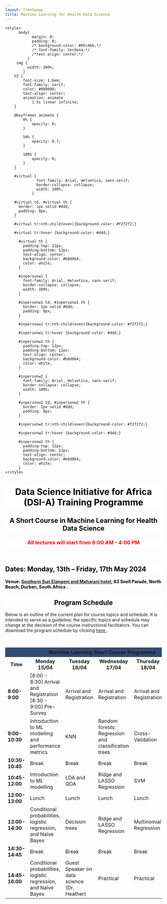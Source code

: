```yaml
---
layout: frontpage
title: Machine Learning for Health Data Science
---
```


<html lang="en">
  
<head>
    <meta charset="UTF-8">
     <meta name="viewport" content="width=device-width, initial-scale=1.0"> 

  <meta http-equiv='cache-control' content='no-cache'> 
  <meta http-equiv='expires' content='0'> 
  <meta http-equiv='pragma' content='no-cache'>
  
    <style>
          body{
                margin: 0;
                padding: 0;
                /* background-color: #05c46b;*/
                /* font-family: Verdana;*/
                /*text-align: center;*/
              }
         img {
              width: 100%;
            }
        h3 {
            font-size: 1.6em;
            font-family: serif;
            color: #008000;
            text-align: center;
            animation: animate 
                1.5s linear infinite;
        }
  
        @keyframes animate {
            0% {
                opacity: 0;
            }
  
            50% {
                opacity: 0.7;
            }
  
            100% {
                opacity: 0;
            }
        }
      
        #virtual {
                  font-family: Arial, Helvetica, sans-serif;
                  border-collapse: collapse;
                  width: 100%;
                }

        #virtual td, #virtual th {
          border: 1px solid #ddd;
          padding: 8px;
        }

        #virtual tr:nth-child(even){background-color: #f2f2f2;}

        #virtual tr:hover {background-color: #ddd;}

          #virtual th {
            padding-top: 12px;
            padding-bottom: 12px;
            text-align: center;
            background-color: #b8d064;
            color: white;
          }

          #inpersonw1 {
            font-family: Arial, Helvetica, sans-serif;
            border-collapse: collapse;
            width: 100%;
          }

          #inpersonw1 td, #inpersonw1 th {
            border: 1px solid #ddd;
            padding: 8px;
          }

          #inpersonw1 tr:nth-child(even){background-color: #f2f2f2;}

          #inpersonw1 tr:hover {background-color: #ddd;}

          #inpersonw1 th {
            padding-top: 12px;
            padding-bottom: 12px;
            text-align: center;
            background-color: #b8d064;
            color: white;
          }

          #inpersonw2 {
            font-family: Arial, Helvetica, sans-serif;
            border-collapse: collapse;
            width: 100%;
          }

          #inpersonw2 td, #inpersonw2 th {
            border: 1px solid #ddd;
            padding: 8px;
          }

          #inpersonw2 tr:nth-child(even){background-color: #f2f2f2;}

          #inpersonw2 tr:hover {background-color: #ddd;}

          #inpersonw2 th {
            padding-top: 12px;
            padding-bottom: 12px;
            text-align: center;
            background-color: #b8d064;
            color: white;
          }
    </style>
</head>
  
<body>
  


<h1 style="background-color:white; color:black; text-align: center;"> Data Science Initiative for Africa (DSI-A) Training Programme </h1>

<h2 style="background-color:white; color:black; text-align: center;"> A Short Course in Machine Learning for Health Data Science </h2>


<h3 style="background-color:white; color:Red; text-align: center;"> All lectures will start from 9:00 AM - 4:00 PM </h3> <br>

<!-- <h2 style="background-color:white; color:black; text-align: left;"> Virtual BootCamp: 19 – 23 June 2023 </h2> -->
<!-- <h4 style="background-color:white; color:black; text-align: left;"> Please use the following link: <a href="https://ukzn.zoom.us/j/98032587955?pwd=TnkzUHpvc0txMTA1WWViNVZseTVEdz09" target="_blank"><span style="text-align:center">ZOOM LINK</span></a>. </h4> -->

<h2 style="background-color:white; color:black; text-align: left;"> Dates: Monday, 13th – Friday, 17th May 2024 </h2> 

<h4 style="background-color:white; color:black; text-align: left;"> Venue: <a href="https://www.southernsun.com/southern-sun-elangeni-maharani" target="_blank"><span style="text-align:center">Southern Sun Elangeni and Maharani hotel</span></a>, 63 Snell Parade, North Beach, Durban, South Africa . </h4>
<!--<h4 style="background-color:white; color:black; text-align: left;"> Virtual Link: <a href="https://www.google.com/url?q=https://ukzn.zoom.us/j/93891463089?pwd%3DeFN3ZjR4eUNJLzZwVEhmRVZXeHJxQT09&sa=D&source=calendar&usd=2&usg=AOvVaw1yN0XnFQ1sfYfzHrpjoIa6" target="_blank"><span style="text-align:center">Join Lectures</span></a> </h4> <br>-->

<!-- <a href="https://www.southernsun.com/southern-sun-elangeni-maharani" target="_blank"><span style="text-align:center">Elangeni Hotel</span></a>, 63 Snell Parade, North Beach, Durban, 4001. -->

<h2 style="background-color:white; color:black; text-align: center;"> Program Schedule </h2>

Below is an outline of the current plan for course topics and schedule. It is intended to serve as a guideline; the specific topics and schedule may change at the decision of the course instructional facilitators. You can download the program schedule by clicking <a href="https://schdscourseukzn.github.io/PDFLectures/Statistical_Computing_Programme_Final.pdf" download> here </a>. <br>




<!--
<h2>Virtual BootCamp</h2>

<table id="virtual">
  <tr>
    <th><b>Date</b></th>
    <th><b>Type</b></th>
    <th><b>Topic</b></th>
    <th><b>Facilitator(s)</b></th>
  </tr>
  <tr>
    <td><b>Monday, 19 June 2023</b></td>
    <td>Lecture</td>
    <td>Introduction to epidemiology/global health and health data science</td>
    <td>Dr. Palwasha Khan & Dr. Stephen Olivier</td>
  </tr>
  <tr>
    <td><b>Tuesday, 20 June 2023</b></td>
    <td>Lecture</td>
    <td>Introduction to epidemiology/global health and health data science</td>
    <td>Dr. Palwasha Khan & Dr. Stephen Olivier</td>
  </tr>
  <tr>
    <td><b>Wednesday, 21 June 2023</b></td>
    <td>Lecture</td>
    <td>Introduction to Python and Jupyter Notebooks</td>
    <td>Dr. Mandlenkosi Gwetu & Dr. Kennedy Chengeta</td>
  </tr>
  <tr>
    <td><b>Thursday, 22 June 2023</b></td>
    <td>Lecture</td>
    <td>Introduction to Python and Jupyter Notebooks</td>
    <td>Dr. Mandlenkosi Gwetu & Dr. Kennedy Chengeta</td>
  </tr>
  <tr>
    <td><b>Friday, 23 June 2023</b></td>
    <td>Lecture</td>
    <td>Introduction to Python and Jupyter Notebooks</td>
    <td>Dr. Mandlenkosi Gwetu & Dr. Kennedy Chengeta</td>
  </tr>
</table>

<br>

-->










<br>




<table id="inpersonw2">
  <tr>
    <th colspan="6" style="background-color: #304C75;"><b><b><b><b>Machine Learning Short Course Programme</b></b></b></b></th>
  </tr>
  <tr>
    <th class="tg-amwm"><b>Time</b></th>
    <th class="tg-amwm"><b>Monday 15/04</b></th>
    <th class="tg-amwm"><b>Tuesday 16/04</b></th>
    <th class="tg-amwm"><b>Wednesday 17/04</b></th>
    <th class="tg-amwm"><b>Thursday 18/04</b></th>
    <th class="tg-amwm"><b>Friday 19/04</b></th>
  </tr>
  <!-- <tr>
    <td><b>Facilitator(s)</b></td>
    <td>Santiago, Sandra, Mandla, Kennedy</td>
    <td>Santiago, Sandra, Mandla, Kennedy</td>
    <td> Santiago, Sandra, Mandla, Kennedy </td>
    <td>Santiago, Sandra, Mohanad, Gabriel </td>
    <td>Santiago, Sandra, Mohanad, Gabriel </td>
  </tr> -->
  
  
  <tr>
    <td class="tg-amwm"><b>8:00-9:00</b></td>
    <td class="tg-0lax"> [8:00 - 8:30] Arrival and Registration <br> [8:30 - 9:00] Pre-Survey </td>
    <td class="tg-0lax">Arrival and Registration</td>
    <td class="tg-0lax">Arrival and Registration</td>
    <td class="tg-0lax">Arrival and Registration</td>
    <td class="tg-0lax">Arrival and Registration</td>
  </tr>
  <tr>
    <td class="tg-amwm"><b>9:00-10:30</b></td>
    <td class="tg-0lax">Introduction to ML modelling and performance metrics</td>
    <td class="tg-0lax">KNN</td>
    <td class="tg-0lax">Random forests: Regression and classification trees</td>
    <td class="tg-0lax">Cross-Validation</td>
    <td class="tg-0lax">Mini projects</td>
  </tr>
  <tr>
    <td class="tg-amwm"><b>10:30-10:45</b></td>
    <td class="tg-0lax">Break</td>
    <td class="tg-0lax">Break</td>
    <td class="tg-0lax">Break</td>
    <td class="tg-0lax">Break</td>
    <td class="tg-0lax">Break</td>
  </tr>
  <tr>
    <td class="tg-amwm"><b>10:45-12:00</b></td>
    <td class="tg-0lax">Introduction to ML modelling</td>
    <td class="tg-0lax">LDA and QDA</td>
    <td class="tg-0lax">Ridge and LASSO Regression</td>
    <td class="tg-0lax">SVM</td>
    <td class="tg-0lax">Mini projects</td>
  </tr>
  <tr>
    <td class="tg-amwm"><b>12:00-13:00</b></td>
    <td class="tg-0lax">Lunch</td>
    <td class="tg-0lax">Lunch</td>
    <td class="tg-0lax">Lunch</td>
    <td class="tg-0lax">Lunch</td>
    <td class="tg-0lax">Lunch</td>
  </tr>
  <tr> 
    <td class="tg-amwm"><b>13:00-14:30</b></td>
    <td class="tg-0lax">Conditional probabilities, logistic regression, and Naïve Bayes</td>
    <td class="tg-0lax">Decision trees</td>
    <td class="tg-0lax">Ridge and LASSO Regression</td>
    <td class="tg-0lax">Multinomial Regression</td>
    <td class="tg-0lax">Guest Speaker on data science (Prof. Mwambi)</td>
  </tr>
  <tr>
    <td class="tg-amwm"><b>14:30-14:45</b></td>
    <td class="tg-0lax">Break</td>
    <td class="tg-0lax">Break</td>
    <td class="tg-0lax">Break</td>
    <td class="tg-0lax">Break</td>
    <td class="tg-0lax">Break</td>
  </tr>
  <tr> 
    <td class="tg-amwm"><b>14:45-16:00</b></td>
    <td class="tg-0lax">Conditional probabilities, logistic regression, and Naïve Bayes</td>
    <td class="tg-0lax">Guest Speaker on data science (Dr. Heather)</td>
    <td class="tg-0lax">Practical</td>
    <td class="tg-0lax">Practical</td>
    <td class="tg-0lax">Presentation and Discussion</td>
  </tr>
  
</table>




</body>
</html>





